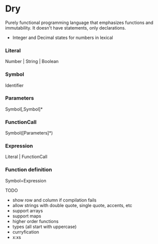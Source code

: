 # Dry
Purely functional programming language that emphasizes functions and immutability. It doesn't have statements, only declarations.

* Integer and Decimal states for numbers in lexical

### Literal
Number | String | Boolean

### Symbol
Identifier

### Parameters
Symbol[,Symbol]*

### FunctionCall
Symbol([Parameters]*)

### Expression
Literal | FunctionCall

### Function definition
Symbol=Expression

TODO
* show row and column if compilation fails
* allow strings with double quote, single quote, accents, etc
* support arrays
* support maps
* higher order functions
* types (all start with uppercase)
* curryfication
* x:xs